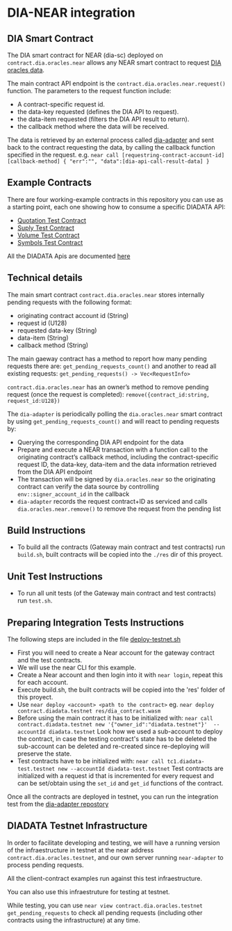 # DIA-NEAR integration

## DIA Smart Contract

The DIA smart contract for NEAR (dia-sc) deployed on `contract.dia.oracles.near` allows any NEAR smart contract to request [DIA oracles data](https://diadata.org/).

The main contract API endpoint is the `contract.dia.oracles.near.request()` function. The parameters to the request function include: 
* A contract-specific request id.
* the data-key requested (defines the DIA API to request). 
* the data-item requested (filters the DIA API result to return). 
* the callback method where the data will be received.

The data is retrieved by an external process called [dia-adapter](https://github.com/Narwallets/dia-adapter) and sent back to the contract requesting the data, by calling the callback function specified in the request. e.g.
`near call [requestring-contract-account-id] [callback-method] { "err":"", "data":[dia-api-call-result-data] }`

## Example Contracts

There are four working-example contracts in this repository you can use as a starting point, each one showing how to consume a specific DIADATA API:
* [Quotation Test Contract](quote-test-contract/src/lib.rs)
* [Suply Test Contract](supply-test-contract/src/lib.rs)
* [Volume Test Contract](trade-volume-test-contract/src/lib.rs)
* [Symbols Test Contract](symbols-test-contract/src/lib.rs)

All the DIADATA Apis are documented [here](https://docs.diadata.org/documentation/api-1)


## Technical details

The main smart contract `contract.dia.oracles.near` stores internally pending requests with the following format:
* originating contract account id (String)
* request id (U128)
* requested data-key (String)
* data-item (String)
* callback method (String)

The main gaeway contract has a method to report how many pending requests there are: `get_pending_requests_count()` and another to read all existing requests: `get_pending_requests() -> Vec<RequestInfo>`

`contract.dia.oracles.near` has an owner’s method to remove pending request (once the request is completed): `remove({contract_id:string, request_id:U128})`

The `dia-adapter` is periodically polling the `dia.oracles.near` smart contract by using `get_pending_requests_count()` and will react to pending requests by:
* Querying the corresponding DIA API endpoint for the data
* Prepare and execute a NEAR transaction with a function call to the originating contract’s callback method, including the contract-specific request ID, the data-key, data-item and the data information retrieved from the DIA API endpoint
* The transaction will be signed by `dia.oracles.near` so the originating contract can verify the data source by controlling `env::signer_account_id` in the callback
* `dia-adapter` records the request contract+ID as serviced and calls `dia.oracles.near.remove()` to remove the request from the pending list

## Build Instructions

* To build all the contracts (Gateway main contract and test contracts) run `build.sh`, built contracts will be copied into the `./res` dir of this proyect.

## Unit Test Instructions

* To run all unit tests (of the Gateway main contract and test contracts) run `test.sh`.

## Preparing Integration Tests Instructions

The following steps are included in the file [deploy-testnet.sh](deploy-testnet.sh)

* First you will need to create a Near account for the gateway contract and the test contracts.
* We will use the near CLI for this example.
* Create a Near account and then login into it with `near login`, repeat this for each account.
* Execute build.sh, the built contracts will be copied into the 'res' folder of this proyect.
* Use `near deploy <account> <path to the contract>` eg.
`near deploy contract.diadata.testnet res/dia_contract.wasm`
* Before using the main contract it has to be initialized with:
`near call contract.diadata.testnet new '{"owner_id":"diadata.testnet"}'  --accountId diadata.testnet`
    Look how we used a sub-account to deploy the contract, in case the testing contract's state has to be deleted the sub-account can be deleted and re-created since re-deploying will preserve the state.
* Test contracts have to be initialized with:
`near call tc1.diadata-test.testnet new --accountId diadata-test.testnet`
    Test contracts are initialized with a request id that is incremented for every request and can be set/obtain using the `set_id` and `get_id` functions of the contract.

Once all the contracts are deployed in testnet, you can run the integration test from the [dia-adapter repostory](https://github.com/Narwallets/dia-adapter)

## DIADATA Testnet Infrastructure
In order to facilitate developing and testing, we will have a running version of the infraestructure in testnet at the near address `contract.dia.oracles.testnet`, and our own server running `near-adapter` to process pending requests.

All the client-contract examples run against this test infraestructure.

You can also use this infraestruture for testing at testnet.

While testing, you can use `near view contract.dia.oracles.testnet get_pending_requests` to check all pending requests (including other contracts using the infrastructure) at any time.
